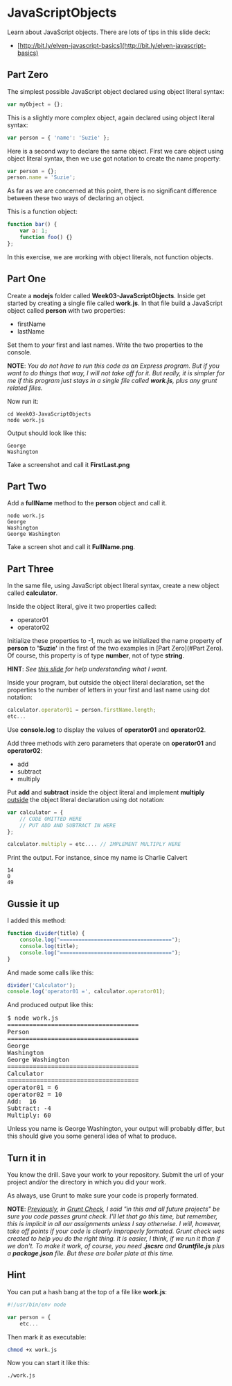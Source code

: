 # JavaScriptObjects

Learn about JavaScript objects. There are lots of tips in this slide deck:

* [http://bit.ly/elven-javascript-basics](http://bit.ly/elven-javascript-basics)

## Part Zero

The simplest possible JavaScript object declared using object literal syntax:

```javascript
var myObject = {};
```

This is a slightly more complex object, again declared using object literal syntax:

```javascript
var person = { 'name': 'Suzie' };
```

Here is a second way to declare the same object. First we care object using object literal syntax, then we use got notation to create the name property:

```javascript
var person = {};
person.name = 'Suzie';
```

As far as we are concerned at this point, there is no significant difference between these two ways of declaring an object.

This is a function object:

```javascript
function bar() {
	var a: 1;
	function foo() {}
};
```

In this exercise, we are working with object literals, not function objects.

## Part One

Create a **nodejs** folder called **Week03-JavaScriptObjects**. Inside get started by creating a single file called **work.js**. In that file build a JavaScript object called **person** with two properties:

* firstName
* lastName

Set them to _your_ first and last names. Write the two properties to the console.

**NOTE**: _You do not have to run this code as an Express program. But if you want to do things that way, I will not take off for it. But really, it is simpler for me if this program just stays in a single file called **work.js**, plus any grunt related files._

Now run it:

```
cd Week03-JavaScriptObjects
node work.js
```

Output should look like this:

```
George
Washington
```

Take a screenshot and call it **FirstLast.png**

## Part Two

Add a **fullName** method to the **person** object and call it.

```
node work.js
George
Washington
George Washington
```

Take a screen shot and call it **FullName.png**.

## Part Three

In the same file, using JavaScript object literal syntax, create a new object called **calculator**.

Inside the object literal, give it two properties called:

* operator01
* operator02

Initialize these properties to -1, much as we initialized the name property of **person** to **'Suzie'** in the first of the two examples in [Part Zero](#Part Zero). Of course, this property is of type **number**, not of type **string**.  

**HINT**: _See [this slide][obj-slide] for help understanding what I want._

Inside your program, but outside the object literal declaration, set the properties to the number of letters in your first and last name using dot notation:

```javascript
calculator.operator01 = person.firstName.length;
etc...
```

Use **console.log** to display the values of **operator01** and **operator02**.

Add three methods with zero parameters that operate on **operator01** and **operator02**:

* add
* subtract
* multiply

Put **add** and **subtract** inside the object literal and implement **multiply** [outside][obj-outside] the object literal declaration using dot notation:

```javascript
var calculator = {
	// CODE OMITTED HERE
	// PUT ADD AND SUBTRACT IN HERE
};

calculator.multiply = etc.... // IMPLEMENT MULTIPLY HERE
```

Print the output. For instance, since my name is Charlie Calvert

```
14
0
49
```

[obj-outside]: http://www.elvenware.com/charlie/development/web/JavaScript/JavaScriptObjects.html#outside
[obj-slide]: https://docs.google.com/presentation/d/1uT8eqrBayG6ZgdBsGIWbxOr9Lf7nWnTZSHi1mlKfZks/edit#slide=id.g29c371fd0_022

## Gussie it up

I added this method:

```javascript
function divider(title) {
	console.log("====================================");
	console.log(title);
	console.log("====================================");
}
```

And made some calls like this:

```javascript
divider('Calculator');
console.log('operator01 =', calculator.operator01);
```

And produced output like this:

<pre>
$ node work.js
====================================
Person
====================================
George
Washington
George Washington
====================================
Calculator
====================================
operator01 = 6
operator02 = 10
Add:  16
Subtract: -4
Multiply: 60
</pre>

Unless you name is George Washington, your output will probably differ, but this should give you some general idea of what to produce.

## Turn it in

You know the drill. Save your work to your repository. Submit the url of your project and/or the directory in which you did your work.

As always, use Grunt to make sure your code is properly formated.

**NOTE**: _[Previously][gc-proj], in [Grunt Check][gc-proj], I said "in this and all future projects" be sure you code passes grunt check. I'll let that go this time, but remember, this is implicit in all our assignments unless I say otherwise. I will, however, take off points if your code is clearly improperly formated. Grunt check was created to help you do the right thing. It is easier, I think, if we run it than if we don't. To make it work, of course, you need **.jscsrc** and **Gruntfile.js** plus a **package.json** file. But these are boiler plate at this time._

[gc-proj]: http://www.ccalvert.net/books/CloudNotes/Assignments/GruntCheck.html#clean-code

## Hint

You can put a hash bang at the top of a file like **work.js**:

```javascript
#!/usr/bin/env node

var person = {
	etc...
```

Then mark it as executable:

```bash
chmod +x work.js
```

Now you can start it like this:

```bash
./work.js
```
